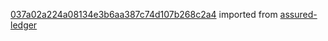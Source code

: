 [037a02a224a08134e3b6aa387c74d107b268c2a4](https://github.com/insolar/assured-ledger/commit/037a02a224a08134e3b6aa387c74d107b268c2a4) imported from [assured-ledger](https://github.com/insolar/assured-ledger)
